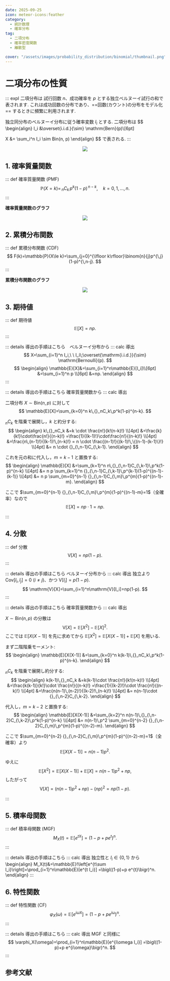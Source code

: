 ```yaml
---
date: 2025-09-25
icon: meteor-icons:feather
category:
  - 統計数理
  - 確率分布
tag:
  - 二項分布
  - 確率密度関数
  - 離散型

cover: "/assets/images/probability_distribution/binomial/thumbnail.png" 
---
```


<!-- more -->

# 二項分布の性質


::: expl
二項分布は 試行回数 $n$、成功確率を $p$ とする独立ベルヌーイ試行の和で表されます.
これは成功回数の分布であり、==回数(カウント)の分布をモデル化== するときに頻繁に利用されます.

独立同分布のベルヌーイ分布に従う確率変数 $I_i$ とする.
二項分布は
$$
\begin{align}
I_i &\overset{i.i.d.}{\sim} \mathrm{Bern}(p)\\[6pt]

X &= \sum_i^n I_i \sim Bin(n, p)
\end{align}
$$
で表される.
:::

<div style="display: flex; gap: 10px; justify-content: center;">
  <img src="/assets/images/probability_distribution/binomial/binom_to_normal_line.gif" style="max-width: 100%; height: auto;">
</div>

## 1. 確率質量関数

::: def 確率質量関数 (PMF)
$$
\mathbb{P}(X=k)=\,{}_nC_k\,p^k(1-p)^{\,n-k},\quad k=0,1,\dots,n.
$$
:::

**確率質量関数のグラフ**

<div style="display: flex; gap: 10px; justify-content: center;">
  <img src="/assets/images/probability_distribution/binomial/pmf_multi_line.png" style="max-width: 80%; height: auto;">
</div>


## 2. 累積分布関数
::: def 累積分布関数 (CDF)
$$
F(k)=\mathbb{P}(X\le k)=\sum_{j=0}^{\lfloor k\rfloor}\binom{n}{j}p^{\,j}(1-p)^{\,n-j}.
$$
:::

**累積分布関数のグラフ**

<div style="display: flex; gap: 10px; justify-content: center;">
  <img src="/assets/images/probability_distribution/binomial/cdf.png" style="max-width: 70%; height: auto;">
</div>

## 3. 期待値
::: def 期待値
$$
\mathbb{E}[X]=np.
$$
:::

::: details 導出の手順はこちら　ベルヌーイ分布から
::: calc 導出
$$
X=\sum_{i=1}^n I_i,\ \ I_i\;\overset{\mathrm{i.i.d.}}{\sim} \mathrm{Bernoulli}(p).
$$
$$
\begin{align}
\mathbb{E}[X]&=\sum_{i=1}^n\mathbb{E}[I_i]\\[6pt]
&=\sum_{i=1}^n p \\[6pt]
&=np.
\end{align}
$$
:::

::: details 導出の手順はこちら 確率質量関数から
::: calc 導出

二項分布 $X \sim \mathrm{Bin}(n,p)$ に対して
$$
\mathbb{E}[X]=\sum_{k=0}^n k\,{}_nC_k\,p^k(1-p)^{n-k}.
$$

$_nC_k$ を階乗で展開し，$k$ と約分する:
$$
\begin{align}
k\,{}_nC_k
&=k \cdot \frac{n!}{k!(n-k)!} \\[4pt]
&=\frac{k}{k!}\cdot\frac{n!}{(n-k)!}
=\frac{1}{(k-1)!}\cdot\frac{n!}{(n-k)!} \\[4pt]
&=\frac{n\,(n-1)!}{(k-1)!\,(n-k)!}
= n \cdot \frac{(n-1)!}{(k-1)!\,\{(n-1)-(k-1)\}!} \\[4pt]
&= n \cdot {}_{\,n-1}C_{\,k-1}.
\end{align}
$$

これを元の和に代入し，$m=k-1$ と置換する:
$$
\begin{align}
\mathbb{E}[X]
&=\sum_{k=1}^n n\,{}_{\,n-1}C_{\,k-1}\,p^k(1-p)^{n-k} \\[4pt]
&= n p \sum_{k=1}^n {}_{\,n-1}C_{\,k-1}\,p^{k-1}(1-p)^{(n-1)-(k-1)} \\[4pt]
&= n p \sum_{m=0}^{n-1} {}_{\,n-1}C_{\,m}\,p^{m}(1-p)^{(n-1)-m}. 
\end{align}
$$

ここで $\sum_{m=0}^{n-1} {}_{\,n-1}C_{\,m}\,p^{m}(1-p)^{(n-1)-m}=1$（全確率）なので
$$
\mathbb{E}[X]=n p \cdot 1 = np.
$$

:::


## 4. 分散
::: def 分散
$$
\mathrm{V}[X]=np(1-p).
$$
:::

::: details 導出の手順はこちら ベルヌーイ分布から
::: calc 導出
独立より $\mathrm{Cov}[I_i,I_j]=0\ (i\ne j)$、かつ $\mathrm{V}[I_i]=p(1-p)$.
$$
\mathrm{V}[X]=\sum_{i=1}^n\mathrm{V}[I_i]=np(1-p).
$$
:::

::: details 導出の手順はこちら 確率質量関数から
::: calc 導出

$X \sim \mathrm{Bin}(n,p)$ の分散は
$$
\mathrm{V}[X] = \mathbb{E}[X^2]-\mathbb{E}[X]^2.
$$
ここでは $\mathbb{E}[X(X-1)]$ を先に求めてから
$\mathbb{E}[X^2]=\mathbb{E}[X(X-1)]+\mathbb{E}[X]$ を用いる.

まず二階階乗モーメント:
$$
\begin{align}
\mathbb{E}[X(X-1)]
&=\sum_{k=0}^n k(k-1)\,{}_nC_k\,p^k(1-p)^{n-k}.
\end{align}
$$

$_nC_k$ を階乗で展開し約分する:
$$
\begin{align}
k(k-1)\,{}_nC_k
&=k(k-1)\cdot \frac{n!}{k!(n-k)!} \\[4pt]
&=\frac{k(k-1)}{k!}\cdot \frac{n!}{(n-k)!}
=\frac{1}{(k-2)!}\cdot \frac{n!}{(n-k)!} \\[4pt]
&=\frac{n(n-1)\,(n-2)!}{(k-2)!\,(n-k)!} \\[4pt]
&= n(n-1)\cdot {}_{\,n-2}C_{\,k-2}.
\end{align}
$$

代入し，$m=k-2$ と置換する:
$$
\begin{align}
\mathbb{E}[X(X-1)]
&=\sum_{k=2}^n n(n-1)\,{}_{\,n-2}C_{\,k-2}\,p^k(1-p)^{n-k} \\[4pt]
&= n(n-1)\,p^2 \sum_{m=0}^{n-2} {}_{\,n-2}C_{\,m}\,p^{m}(1-p)^{(n-2)-m}.
\end{align}
$$

ここで $\sum_{m=0}^{n-2} {}_{\,n-2}C_{\,m}\,p^{m}(1-p)^{(n-2)-m}=1$（全確率）より
$$
\mathbb{E}[X(X-1)] = n(n-1)p^2.
$$

ゆえに
$$
\mathbb{E}[X^2]=\mathbb{E}[X(X-1)]+\mathbb{E}[X]
= n(n-1)p^2 + np,
$$
したがって
$$
\mathrm{V}[X]
= \bigl(n(n-1)p^2 + np\bigr) - (np)^2
= np(1-p).
$$

:::



## 5. 積率母関数
::: def 積率母関数 (MGF)
$$
M_X(t)=\mathbb{E}[e^{tX}]=(1-p+pe^{t})^{n}.
$$
:::

::: details 導出の手順はこちら
::: calc 導出
独立性と $I_i\in\{0,1\}$ から
\begin{align}
M_X(t)&=\mathbb{E}\!\left[e^{t\sum I_i}\right]=\prod_{i=1}^n\mathbb{E}[e^{t I_i}]
=\bigl((1-p)+p e^{t}\bigr)^n.
\end{align}
:::

## 6. 特性関数
::: def 特性関数 (CF)
$$
\varphi_X(\omega)=\mathbb{E}[e^{i\omega X}]=(1-p+pe^{i\omega})^{n}.
$$
:::

::: details 導出の手順はこちら
::: calc 導出
MGF と同様に
$$
\varphi_X(\omega)=\prod_{i=1}^n\mathbb{E}[e^{i\omega I_i}]
=\bigl((1-p)+p e^{i\omega}\bigr)^n.
$$
:::

## 参考文献
<AffiliateBook id="official1"/>
<AffiliateBook id="takemura_gen_stats"/>
